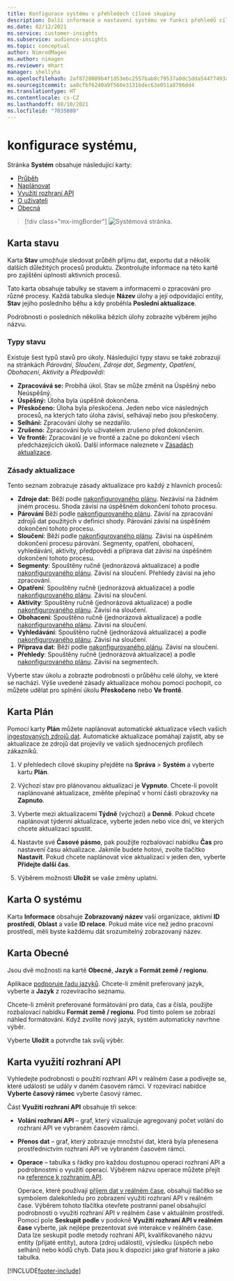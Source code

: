 ```yaml
---
title: Konfigurace systému v přehledech cílové skupiny
description: Další informace o nastavení systému ve funkci přehledů cílové skupiny v Dynamics 365 Customer Insights.
ms.date: 02/12/2021
ms.service: customer-insights
ms.subservice: audience-insights
ms.topic: conceptual
author: NimrodMagen
ms.author: nimagen
ms.reviewer: mhart
manager: shellyha
ms.openlocfilehash: 2af8728009b4f1d53ebc2557bab8c79537a0dc5dda54477493ab1ad16f3f9a8a
ms.sourcegitcommit: aa0cfbf6240a9f560e3131bdec63e051a8786dd4
ms.translationtype: HT
ms.contentlocale: cs-CZ
ms.lasthandoff: 08/10/2021
ms.locfileid: "7035889"
---
```

# <a name="system-configuration"></a>konfigurace systému,

Stránka **Systém** obsahuje následující karty:
- [Průběh](#status-tab)
- [Naplánovat](#schedule-tab)
- [Využití rozhraní API](#api-usage-tab)
- [O uživateli](#about-tab)
- [Obecná](#general-tab)

> [!div class="mx-imgBorder"]
> ![Systémová stránka.](media/system-tabs.png "Systémová stránka")

## <a name="status-tab"></a>Karta stavu

Karta **Stav** umožňuje sledovat průběh příjmu dat, exportu dat a několik dalších důležitých procesů produktu. Zkontrolujte informace na této kartě pro zajištění úplnosti aktivních procesů.

Tato karta obsahuje tabulky se stavem a informacemi o zpracování pro různé procesy. Každá tabulka sleduje **Název** úlohy a její odpovídající entity, **Stav** jejího posledního běhu a kdy proběhla **Poslední aktualizace**.

Podrobnosti o posledních několika bězích úlohy zobrazíte výběrem jejího názvu.

### <a name="status-types"></a>Typy stavu

Existuje šest typů stavů pro úkoly. Následující typy stavu se také zobrazují na stránkách *Párování*, *Sloučení*, *Zdroje dat*, *Segmenty*, *Opatření*, *Obohacení*, *Aktivity* a *Předpovědi*:

- **Zpracovává se:** Probíhá úkol. Stav se může změnit na Úspěšný nebo Neúspěšný.
- **Úspěšný:** Úloha byla úspěšně dokončena.
- **Přeskočeno:** Úloha byla přeskočena. Jeden nebo více následných procesů, na kterých tato úloha závisí, selhávají nebo jsou přeskočeny.
- **Selhání:** Zpracování úlohy se nezdařilo.
- **Zrušeno:** Zpracování bylo uživatelem zrušeno před dokončením.
- **Ve frontě:** Zpracování je ve frontě a začne po dokončení všech předcházejících úkolů. Další informace naleznete v [Zásadách aktualizace](#refresh-policies).

### <a name="refresh-policies"></a>Zásady aktualizace

Tento seznam zobrazuje zásady aktualizace pro každý z hlavních procesů:

- **Zdroje dat:** Běží podle [nakonfigurovaného plánu](#schedule-tab). Nezávisí na žádném jiném procesu. Shoda závisí na úspěšném dokončení tohoto procesu.
- **Párování** Běží podle [nakonfigurovaného plánu](#schedule-tab). Závisí na zpracování zdrojů dat použitých v definici shody. Párování závisí na úspěšném dokončení tohoto procesu.
- **Sloučení**: Běží podle [nakonfigurovaného plánu](#schedule-tab). Závisí na úspěšném dokončení procesu párování. Segmenty, opatření, obohacení, vyhledávání, aktivity, předpovědi a příprava dat závisí na úspěšném dokončení tohoto procesu.
- **Segmenty**: Spouštěny ručně (jednorázová aktualizace) a podle [nakonfigurovaného plánu](#schedule-tab). Závisí na sloučení. Přehledy závisí na jeho zpracování.
- **Opatření**: Spouštěny ručně (jednorázová aktualizace) a podle [nakonfigurovaného plánu](#schedule-tab). Závisí na sloučení.
- **Aktivity**: Spouštěny ručně (jednorázová aktualizace) a podle [nakonfigurovaného plánu](#schedule-tab). Závisí na sloučení.
- **Obohacení**: Spouštěno ručně (jednorázová aktualizace) a podle [nakonfigurovaného plánu](#schedule-tab). Závisí na sloučení.
- **Vyhledávání**: Spouštěno ručně (jednorázová aktualizace) a podle [nakonfigurovaného plánu](#schedule-tab). Závisí na sloučení.
- **Připrava dat**: Běží podle [nakonfigurovaného plánu](#schedule-tab). Závisí na sloučení.
- **Přehledy**: Spouštěny ručně (jednorázová aktualizace) a podle [nakonfigurovaného plánu](#schedule-tab). Závisí na segmentech.

Vyberte stav úkolu a zobrazte podrobnosti o průběhu celé úlohy, ve které se nachází. Výše uvedené zásady aktualizace mohou pomoci pochopit, co můžete udělat pro splnění úkolu **Přeskočeno** nebo **Ve frontě**.

## <a name="schedule-tab"></a>Karta Plán

Pomocí karty **Plán** můžete naplánovat automatické aktualizace všech vašich [ingestovaných zdrojů dat](data-sources.md). Automatické aktualizace pomáhají zajistit, aby se aktualizace ze zdrojů dat projevily ve vašich sjednocených profilech zákazníků.

1. V přehledech cílové skupiny přejděte na **Správa** > **Systém** a vyberte kartu **Plán**.

2. Výchozí stav pro plánovanou aktualizaci je **Vypnuto**. Chcete-li povolit naplánované aktualizace, změňte přepínač v horní části obrazovky na **Zapnuto**.

3. Vyberte mezi aktualizacemi **Týdně** (výchozí) a **Denně**. Pokud chcete naplánovat týdenní aktualizace, vyberte jeden nebo více dní, ve kterých chcete aktualizaci spustit.

4. Nastavte své **Časové pásmo**, pak použijte rozbalovací nabídku **Čas** pro nastavení času aktualizace. Jakmile budete hotovi, zvolte tlačítko **Nastavit**. Pokud chcete naplánovat více aktualizací v jeden den, vyberte **Přidejte další čas**.

5. Výběrem možnosti **Uložit** se vaše změny uplatní.

## <a name="about-tab"></a>Karta O systému

Karta **Informace** obsahuje **Zobrazovaný název** vaší organizace, aktivní **ID prostředí**, **Oblast** a vaše **ID relace**. Pokud máte více než jedno pracovní prostředí, měli byste každému dát srozumitelný zobrazovaný název.

## <a name="general-tab"></a>Karta Obecné

Jsou dvě možnosti na kartě **Obecné**, **Jazyk** a **Formát země / regionu**.

Aplikace [podporuje řadu jazyků](supported-languages.md). Chcete-li změnit preferovaný jazyk, vyberte a **Jazyk** z rozevíracího seznamu.

Chcete-li změnit preferované formátování pro data, čas a čísla, použijte rozbalovací nabídku **Formát země / regionu**. Pod tímto polem se zobrazí náhled formátování. Když zvolíte nový jazyk, systém automaticky navrhne výběr.

Vyberte **Uložit** a potvrďte tak svůj výběr.

## <a name="api-usage-tab"></a>Karta využití rozhraní API

Vyhledejte podrobnosti o použití rozhraní API v reálném čase a podívejte se, které události se udály v daném časovém rámci. V rozevírací nabídce **Vyberte časový rámec** vyberte časový rámec. 

Část **Využití rozhraní API** obsahuje tři sekce: 
- **Volání rozhraní API** – graf, který vizualizuje agregovaný počet volání do rozhraní API ve vybraném časovém rámci.

- **Přenos dat** – graf, který zobrazuje množství dat, která byla přenesena prostřednictvím rozhraní API ve vybraném časovém rámci.

-  **Operace** – tabulka s řádky pro každou dostupnou operaci rozhraní API a podrobnostmi o využití operací. Výběrem názvu operace můžete přejít na [reference k rozhraním API](https://developer.ci.ai.dynamics.com/api-details#api=CustomerInsights&operation=Get-all-instances).

   Operace, které používají [příjem dat v reálném čase](real-time-data-ingestion.md), obsahují tlačítko se symbolem dalekohledu pro zobrazení využití rozhraní API v reálném čase. Výběrem tohoto tlačítka otevřete postranní panel obsahující podrobnosti o využití rozhraní API v reálném čase v aktuálním prostředí.   
   Pomocí pole **Seskupit podle** v podokně **Využití rozhraní API v reálném čase** vyberte, jak nejlépe prezentovat své interakce v reálném čase. Data lze seskupit podle metody rozhraní API, kvalifikovaného názvu entity (přijaté entity), autora (zdroj události), výsledku (úspěch nebo selhání) nebo kódů chyb. Data jsou k dispozici jako graf historie a jako tabulka.


[!INCLUDE[footer-include](../includes/footer-banner.md)]